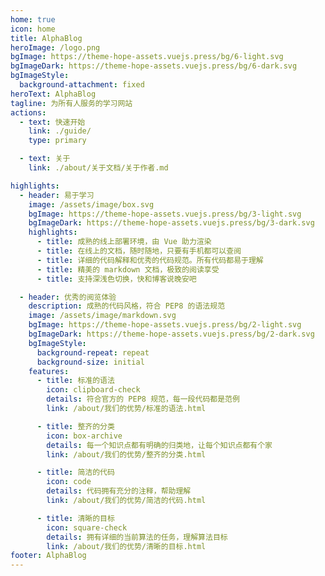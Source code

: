 ```yaml
---
home: true
icon: home
title: AlphaBlog
heroImage: /logo.png
bgImage: https://theme-hope-assets.vuejs.press/bg/6-light.svg
bgImageDark: https://theme-hope-assets.vuejs.press/bg/6-dark.svg
bgImageStyle:
  background-attachment: fixed
heroText: AlphaBlog
tagline: 为所有人服务的学习网站
actions:
  - text: 快速开始
    link: ./guide/
    type: primary

  - text: 关于
    link: ./about/关于文档/关于作者.md

highlights:
  - header: 易于学习
    image: /assets/image/box.svg
    bgImage: https://theme-hope-assets.vuejs.press/bg/3-light.svg
    bgImageDark: https://theme-hope-assets.vuejs.press/bg/3-dark.svg
    highlights:
      - title: 成熟的线上部署环境，由 Vue 助力渲染
      - title: 在线上的文档，随时随地，只要有手机都可以查阅
      - title: 详细的代码解释和优秀的代码规范。所有代码都易于理解
      - title: 精美的 markdown 文档，极致的阅读享受
      - title: 支持深浅色切换，快和博客说晚安吧

  - header: 优秀的阅览体验
    description: 成熟的代码风格，符合 PEP8 的语法规范
    image: /assets/image/markdown.svg
    bgImage: https://theme-hope-assets.vuejs.press/bg/2-light.svg
    bgImageDark: https://theme-hope-assets.vuejs.press/bg/2-dark.svg
    bgImageStyle:
      background-repeat: repeat
      background-size: initial
    features:
      - title: 标准的语法
        icon: clipboard-check
        details: 符合官方的 PEP8 规范，每一段代码都是范例
        link: /about/我们的优势/标准的语法.html

      - title: 整齐的分类
        icon: box-archive
        details: 每一个知识点都有明确的归类地，让每个知识点都有个家
        link: /about/我们的优势/整齐的分类.html

      - title: 简洁的代码
        icon: code
        details: 代码拥有充分的注释，帮助理解
        link: /about/我们的优势/简洁的代码.html

      - title: 清晰的目标
        icon: square-check
        details: 拥有详细的当前算法的任务，理解算法目标
        link: /about/我们的优势/清晰的目标.html
footer: AlphaBlog
---
```

